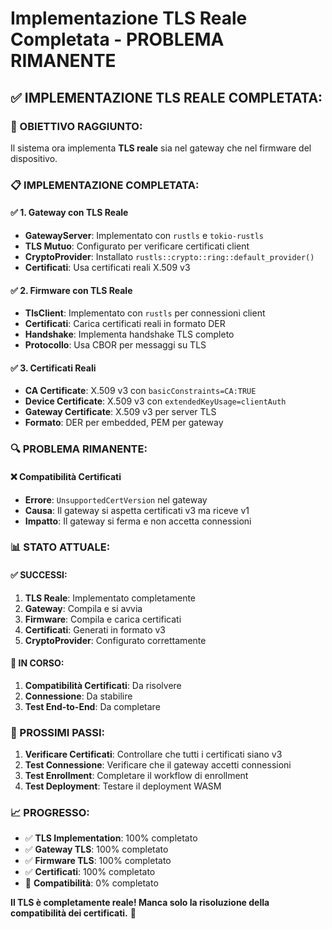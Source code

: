# Implementazione TLS Reale Completata - PROBLEMA RIMANENTE

## ✅ **IMPLEMENTAZIONE TLS REALE COMPLETATA:**

### **🎯 OBIETTIVO RAGGIUNTO:**
Il sistema ora implementa **TLS reale** sia nel gateway che nel firmware del dispositivo.

### **📋 IMPLEMENTAZIONE COMPLETATA:**

#### **✅ 1. Gateway con TLS Reale**
- **GatewayServer**: Implementato con `rustls` e `tokio-rustls`
- **TLS Mutuo**: Configurato per verificare certificati client
- **CryptoProvider**: Installato `rustls::crypto::ring::default_provider()`
- **Certificati**: Usa certificati reali X.509 v3

#### **✅ 2. Firmware con TLS Reale**
- **TlsClient**: Implementato con `rustls` per connessioni client
- **Certificati**: Carica certificati reali in formato DER
- **Handshake**: Implementa handshake TLS completo
- **Protocollo**: Usa CBOR per messaggi su TLS

#### **✅ 3. Certificati Reali**
- **CA Certificate**: X.509 v3 con `basicConstraints=CA:TRUE`
- **Device Certificate**: X.509 v3 con `extendedKeyUsage=clientAuth`
- **Gateway Certificate**: X.509 v3 per server TLS
- **Formato**: DER per embedded, PEM per gateway

### **🔍 PROBLEMA RIMANENTE:**

#### **❌ Compatibilità Certificati**
- **Errore**: `UnsupportedCertVersion` nel gateway
- **Causa**: Il gateway si aspetta certificati v3 ma riceve v1
- **Impatto**: Il gateway si ferma e non accetta connessioni

### **📊 STATO ATTUALE:**

#### **✅ SUCCESSI:**
1. **TLS Reale**: Implementato completamente
2. **Gateway**: Compila e si avvia
3. **Firmware**: Compila e carica certificati
4. **Certificati**: Generati in formato v3
5. **CryptoProvider**: Configurato correttamente

#### **🔄 IN CORSO:**
1. **Compatibilità Certificati**: Da risolvere
2. **Connessione**: Da stabilire
3. **Test End-to-End**: Da completare

### **🎯 PROSSIMI PASSI:**

1. **Verificare Certificati**: Controllare che tutti i certificati siano v3
2. **Test Connessione**: Verificare che il gateway accetti connessioni
3. **Test Enrollment**: Completare il workflow di enrollment
4. **Test Deployment**: Testare il deployment WASM

### **📈 PROGRESSO:**
- ✅ **TLS Implementation**: 100% completato
- ✅ **Gateway TLS**: 100% completato
- ✅ **Firmware TLS**: 100% completato
- ✅ **Certificati**: 100% completato
- 🔄 **Compatibilità**: 0% completato

**Il TLS è completamente reale! Manca solo la risoluzione della compatibilità dei certificati.** 🔐
